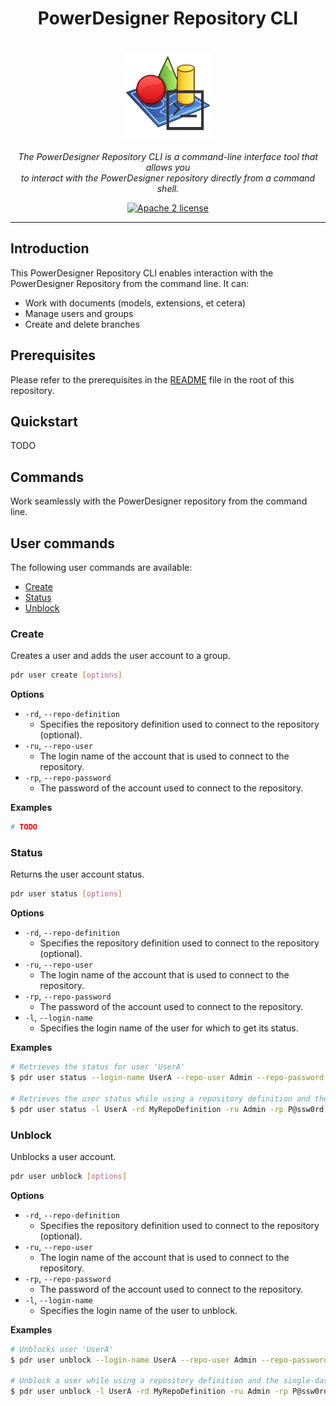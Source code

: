 <h1 align="center">PowerDesigner Repository CLI</h1>

<p align="center">
  <br>
  <img src="PDR-CLI.png" alt="PowerDesigner Repository CLI logo" width="140px" height="140px"/>
  <br><br>
  <i>The PowerDesigner Repository CLI is a command-line interface tool that allows you <br>to interact with the PowerDesigner repository directly from a command shell.</i>
  <br>
</p>

<p align="center">  
  <a href="https://github.com/bartelsk/PowerDesigner/blob/main/LICENSE">
    <img src="" alt="Apache 2 license" />
  </a>
</p>

<hr>

## Introduction

This PowerDesigner Repository CLI enables interaction with the PowerDesigner Repository from the command line. It can:
- Work with documents (models, extensions, et cetera)
- Manage users and groups
- Create and delete branches

## Prerequisites
Please refer to the prerequisites in the [README](../README.md) file in the root of this repository.

## Quickstart

TODO
<br>

## Commands

Work seamlessly with the PowerDesigner repository from the command line.
<br>

## User commands

The following user commands are available:
- [Create](#create)
- [Status](#status)
- [Unblock](#unblock)

### Create

Creates a user and adds the user account to a group.

```bash
pdr user create [options]
``` 

**Options** 

- ``-rd``, ``--repo-definition``
     - Specifies the repository definition used to connect to the repository (optional).
- ``-ru``, ``--repo-user``
    - The login name of the account that is used to connect to the repository.
- ``-rp``, ``--repo-password``
    - The password of the account used to connect to the repository.

**Examples**

```bash
# TODO
``` 

### Status

Returns the user account status.

```bash
pdr user status [options]
``` 

**Options** 

- ``-rd``, ``--repo-definition``
     - Specifies the repository definition used to connect to the repository (optional).
- ``-ru``, ``--repo-user``
    - The login name of the account that is used to connect to the repository.
- ``-rp``, ``--repo-password``
    - The password of the account used to connect to the repository.
- ``-l``, ``--login-name``
    - Specifies the login name of the user for which to get its status.

**Examples**

```bash
# Retrieves the status for user 'UserA'
$ pdr user status --login-name UserA --repo-user Admin --repo-password P@ssw0rd

# Retrieves the user status while using a repository definition and the single-dash convention
$ pdr user status -l UserA -rd MyRepoDefinition -ru Admin -rp P@ssw0rd
``` 

### Unblock

Unblocks a user account.


```bash
pdr user unblock [options]
``` 

**Options** 

- ``-rd``, ``--repo-definition``
     - Specifies the repository definition used to connect to the repository (optional).
- ``-ru``, ``--repo-user``
    - The login name of the account that is used to connect to the repository.
- ``-rp``, ``--repo-password``
    - The password of the account used to connect to the repository.
- ``-l``, ``--login-name``
    - Specifies the login name of the user to unblock.

**Examples**

```bash
# Unblocks user 'UserA'
$ pdr user unblock --login-name UserA --repo-user Admin --repo-password P@ssw0rd

# Unblock a user while using a repository definition and the single-dash convention
$ pdr user unblock -l UserA -rd MyRepoDefinition -ru Admin -rp P@ssw0rd
``` 
